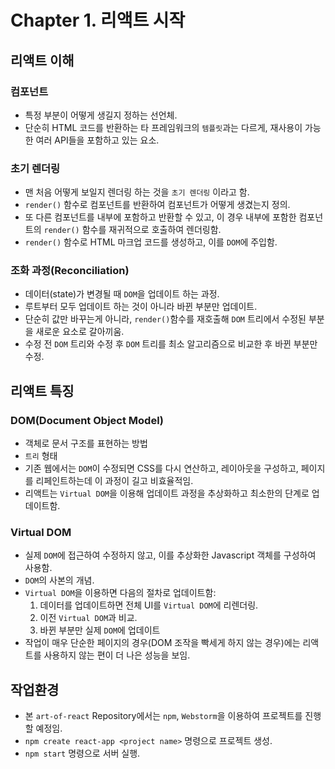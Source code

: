 # Chapter 1. 리액트 시작

## 리액트 이해

### 컴포넌트

- 특정 부분이 어떻게 생길지 정하는 선언체.
- 단순히 HTML 코드를 반환하는 타 프레임워크의 `템플릿`과는 다르게, 재사용이 가능한 여러 API들을 포함하고 있는 요소.

### 초기 렌더링

- 맨 처음 어떻게 보일지 렌더링 하는 것을 `초기 렌더링` 이라고 함.
- `render()` 함수로 컴포넌트를 반환하여 컴포넌트가 어떻게 생겼는지 정의.
- 또 다른 컴포넌트를 내부에 포함하고 반환할 수 있고, 이 경우 내부에 포함한 컴포넌트의 `render()` 함수를 재귀적으로 호출하여 렌더링함.
- `render()` 함수로 HTML 마크업 코드를 생성하고, 이를 `DOM`에 주입함.

### 조화 과정(Reconciliation)

- 데이터(state)가 변경될 때 `DOM`을 업데이트 하는 과정.
- 루트부터 모두 업데이트 하는 것이 아니라 바뀐 부분만 업데이트.
- 단순히 값만 바꾸는게 아니라, `render()`함수를 재호출해 `DOM` 트리에서 수정된 부분을 새로운 요소로 갈아끼움.
- 수정 전 `DOM` 트리와 수정 후 `DOM` 트리를 최소 알고리즘으로 비교한 후 바뀐 부분만 수정.

## 리액트 특징

### DOM(Document Object Model)

- 객체로 문서 구조를 표현하는 방법
- `트리` 형태
- 기존 웹에서는 `DOM`이 수정되면 CSS를 다시 연산하고, 레이아웃을 구성하고, 페이지를 리페인트하는데 이 과정이 길고 비효율적임.
- 리액트는 `Virtual DOM`을 이용해 업데이트 과정을 추상화하고 최소한의 단계로 업데이트함.

### Virtual DOM

- 실제 `DOM`에 접근하여 수정하지 않고, 이를 추상화한 Javascript 객체를 구성하여 사용함.
- `DOM`의 사본의 개념.
- `Virtual DOM`을 이용하면 다음의 절차로 업데이트함:
  1. 데이터를 업데이트하면 전체 UI를 `Virtual DOM`에 리렌더링.
  2. 이전 `Virtual DOM`과 비교.
  3. 바뀐 부분만 실제 `DOM`에 업데이트
- 작업이 매우 단순한 페이지의 경우(DOM 조작을 빡세게 하지 않는 경우)에는 리액트를 사용하지 않는 편이 더 나은 성능을 보임.

## 작업환경

- 본 `art-of-react` Repository에서는 `npm`, `Webstorm`을 이용하여 프로젝트를 진행할 예정임.
- `npm create react-app <project name>` 명령으로 프로젝트 생성.
- `npm start` 명령으로 서버 실행.
